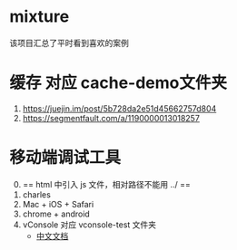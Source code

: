# mixture
该项目汇总了平时看到喜欢的案例

# 缓存 对应 cache-demo文件夹
1. https://juejin.im/post/5b728da2e51d45662757d804
2. https://segmentfault.com/a/1190000013018257

# 移动端调试工具
0. == html 中引入 js 文件，相对路径不能用 ../ ==
1. charles
2. Mac + iOS + Safari
3. chrome + android
4. vConsole 对应 vconsole-test 文件夹
    - [中文文档](https://github.com/Tencent/vConsole/blob/dev/doc/a_doc_index_CN.md)

